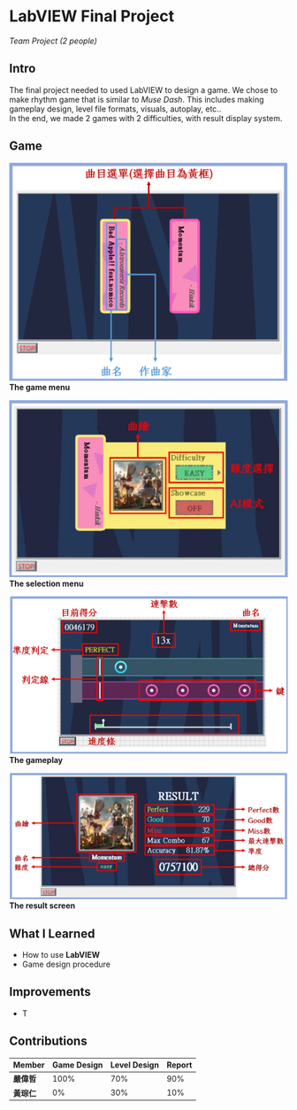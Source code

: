 # LabVIEW Final Project
*Team Project (2 people)*
## Intro
The final project needed to used LabVIEW to design a game. We chose to make rhythm game that is similar to *Muse Dash*. This includes making gameplay design, level file formats, visuals, autoplay, etc..  
In the end, we made 2 games with 2 difficulties, with result display system.

## Game
![game-menu](../img/labview-game-menu.png)  
**The game menu**

![game-select](../img/labview-game-select.png)  
**The selection menu**

![gameplay](../img/labview-game.png)  
**The gameplay**

![game-result](../img/labview-game-result.png)  
**The result screen**

## What I Learned
- How to use **LabVIEW**
- Game design procedure

## Improvements
- T

## Contributions
| Member    | Game Design | Level Design | Report |
| ------    | ----------- | ------------ | ------ |
| **嚴偉哲** | 100%        | 70%          | 90%    |  
| **黃琮仁** | 0%          | 30%          | 10%    |